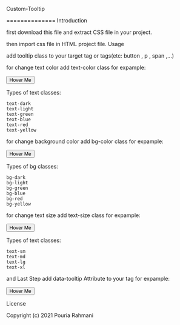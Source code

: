 Custom-Tooltip

==============
Introduction

first download this file and extract CSS file in your project.

then import css file in HTML project file.
Usage

add tooltip class to your target tag or tags(etc: button , p , span ,...)

for change text color add text-color class for expample:

<button class="tooltip text-dark">Hover Me</button>

Types of text classes:

    text-dark
    text-light
    text-green
    text-blue
    text-red
    text-yellow

for change background color add bg-color class for expample:

<button class="tooltip bg-dark">Hover Me</button>

Types of bg classes:

    bg-dark
    bg-light
    bg-green
    bg-blue
    bg-red
    bg-yellow

for change text size add text-size class for expample:

<button class="tooltip text-sm">Hover Me</button>

Types of text classes:

    text-sm
    text-md
    text-lg
    text-xl

and Last Step add data-tooltip Attribute to your tag for expample:

<button class="tooltip text-light bg-red text-md" data-tooltip="insert your text">Hover Me</button>

License

Copyright (c) 2021 Pouria Rahmani
